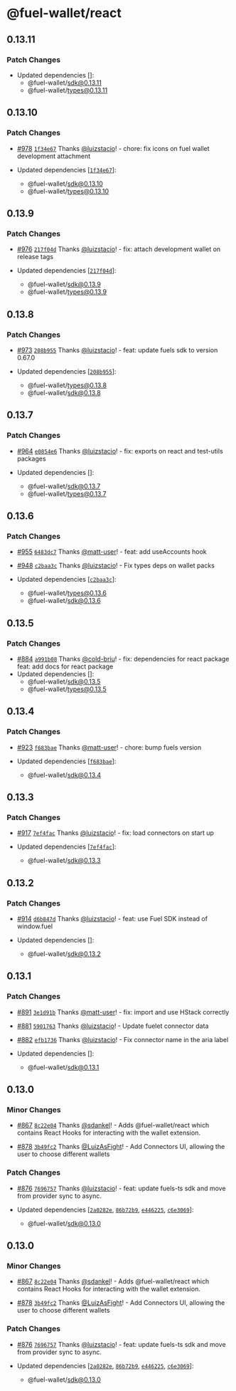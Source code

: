 # @fuel-wallet/react

## 0.13.11

### Patch Changes

- Updated dependencies []:
  - @fuel-wallet/sdk@0.13.11
  - @fuel-wallet/types@0.13.11

## 0.13.10

### Patch Changes

- [#978](https://github.com/FuelLabs/fuels-wallet/pull/978) [`1f34e67`](https://github.com/FuelLabs/fuels-wallet/commit/1f34e67b36ef94a8164f6cabfea143ac4d92f197) Thanks [@luizstacio](https://github.com/luizstacio)! - chore: fix icons on fuel wallet development attachment

- Updated dependencies [[`1f34e67`](https://github.com/FuelLabs/fuels-wallet/commit/1f34e67b36ef94a8164f6cabfea143ac4d92f197)]:
  - @fuel-wallet/sdk@0.13.10
  - @fuel-wallet/types@0.13.10

## 0.13.9

### Patch Changes

- [#976](https://github.com/FuelLabs/fuels-wallet/pull/976) [`217f04d`](https://github.com/FuelLabs/fuels-wallet/commit/217f04dc918c547b9922a7403a12f5fb4b59f74f) Thanks [@luizstacio](https://github.com/luizstacio)! - fix: attach development wallet on release tags

- Updated dependencies [[`217f04d`](https://github.com/FuelLabs/fuels-wallet/commit/217f04dc918c547b9922a7403a12f5fb4b59f74f)]:
  - @fuel-wallet/sdk@0.13.9
  - @fuel-wallet/types@0.13.9

## 0.13.8

### Patch Changes

- [#973](https://github.com/FuelLabs/fuels-wallet/pull/973) [`208b955`](https://github.com/FuelLabs/fuels-wallet/commit/208b95563a9bfb4cd6700ee6abc315d82f5fc3e5) Thanks [@luizstacio](https://github.com/luizstacio)! - feat: update fuels sdk to version 0.67.0

- Updated dependencies [[`208b955`](https://github.com/FuelLabs/fuels-wallet/commit/208b95563a9bfb4cd6700ee6abc315d82f5fc3e5)]:
  - @fuel-wallet/types@0.13.8
  - @fuel-wallet/sdk@0.13.8

## 0.13.7

### Patch Changes

- [#964](https://github.com/FuelLabs/fuels-wallet/pull/964) [`e0854e6`](https://github.com/FuelLabs/fuels-wallet/commit/e0854e6ec88f546baa6b70e56f327e75ebfbfd49) Thanks [@luizstacio](https://github.com/luizstacio)! - fix: exports on react and test-utils packages

- Updated dependencies []:
  - @fuel-wallet/sdk@0.13.7
  - @fuel-wallet/types@0.13.7

## 0.13.6

### Patch Changes

- [#955](https://github.com/FuelLabs/fuels-wallet/pull/955) [`6483dc7`](https://github.com/FuelLabs/fuels-wallet/commit/6483dc7c5eb606b22a85bf31b47c333b5963879b) Thanks [@matt-user](https://github.com/matt-user)! - feat: add useAccounts hook

- [#948](https://github.com/FuelLabs/fuels-wallet/pull/948) [`c2baa3c`](https://github.com/FuelLabs/fuels-wallet/commit/c2baa3c5a4bc5212bce5275390dd71c111aa83c5) Thanks [@luizstacio](https://github.com/luizstacio)! - Fix types deps on wallet packs

- Updated dependencies [[`c2baa3c`](https://github.com/FuelLabs/fuels-wallet/commit/c2baa3c5a4bc5212bce5275390dd71c111aa83c5)]:
  - @fuel-wallet/types@0.13.6
  - @fuel-wallet/sdk@0.13.6

## 0.13.5

### Patch Changes

- [#884](https://github.com/FuelLabs/fuels-wallet/pull/884) [`a991b08`](https://github.com/FuelLabs/fuels-wallet/commit/a991b08d7f8a62650dfec5167e795ef9e6fe093c) Thanks [@cold-briu](https://github.com/cold-briu)! - fix: dependencies for react package
  feat: add docs for react package
- Updated dependencies []:
  - @fuel-wallet/sdk@0.13.5
  - @fuel-wallet/types@0.13.5

## 0.13.4

### Patch Changes

- [#923](https://github.com/FuelLabs/fuels-wallet/pull/923) [`f683bae`](https://github.com/FuelLabs/fuels-wallet/commit/f683baeb6efbcc75561ac53c9c0d9d05f3bbae29) Thanks [@matt-user](https://github.com/matt-user)! - chore: bump fuels version

- Updated dependencies [[`f683bae`](https://github.com/FuelLabs/fuels-wallet/commit/f683baeb6efbcc75561ac53c9c0d9d05f3bbae29)]:
  - @fuel-wallet/sdk@0.13.4

## 0.13.3

### Patch Changes

- [#917](https://github.com/FuelLabs/fuels-wallet/pull/917) [`7ef4fac`](https://github.com/FuelLabs/fuels-wallet/commit/7ef4facf3e61c409ad5e7b794700f90c62cbf865) Thanks [@luizstacio](https://github.com/luizstacio)! - fix: load connectors on start up

- Updated dependencies [[`7ef4fac`](https://github.com/FuelLabs/fuels-wallet/commit/7ef4facf3e61c409ad5e7b794700f90c62cbf865)]:
  - @fuel-wallet/sdk@0.13.3

## 0.13.2

### Patch Changes

- [#914](https://github.com/FuelLabs/fuels-wallet/pull/914) [`d6b847d`](https://github.com/FuelLabs/fuels-wallet/commit/d6b847d2df774f00494de284282db1199ba676d3) Thanks [@luizstacio](https://github.com/luizstacio)! - feat: use Fuel SDK instead of window.fuel

- Updated dependencies []:
  - @fuel-wallet/sdk@0.13.2

## 0.13.1

### Patch Changes

- [#891](https://github.com/FuelLabs/fuels-wallet/pull/891) [`3e1d91b`](https://github.com/FuelLabs/fuels-wallet/commit/3e1d91b8f54c4da9badc17e341da715117e5e618) Thanks [@matt-user](https://github.com/matt-user)! - fix: import and use HStack correctly

- [#881](https://github.com/FuelLabs/fuels-wallet/pull/881) [`5901763`](https://github.com/FuelLabs/fuels-wallet/commit/590176349681675a78fea6467caa6f9089a0b2e7) Thanks [@luizstacio](https://github.com/luizstacio)! - Update fuelet connector data

- [#882](https://github.com/FuelLabs/fuels-wallet/pull/882) [`efb1736`](https://github.com/FuelLabs/fuels-wallet/commit/efb1736b778659dd1107f083547eb3f16c8f8dba) Thanks [@luizstacio](https://github.com/luizstacio)! - Fix connector name in the aria label

- Updated dependencies []:
  - @fuel-wallet/sdk@0.13.1

## 0.13.0

### Minor Changes

- [#867](https://github.com/FuelLabs/fuels-wallet/pull/867) [`8c22e04`](https://github.com/FuelLabs/fuels-wallet/commit/8c22e04bfd5a0690d800f5f52865129ec23699e5) Thanks [@sdankel](https://github.com/sdankel)! - Adds @fuel-wallet/react which contains React Hooks for interacting with the wallet extension.

- [#878](https://github.com/FuelLabs/fuels-wallet/pull/878) [`3b49fc2`](https://github.com/FuelLabs/fuels-wallet/commit/3b49fc27813ad0f598b6cf4a39bffbf01bb86e19) Thanks [@LuizAsFight](https://github.com/LuizAsFight)! - Add Connectors UI, allowing the user to choose different wallets

### Patch Changes

- [#876](https://github.com/FuelLabs/fuels-wallet/pull/876) [`7696757`](https://github.com/FuelLabs/fuels-wallet/commit/76967574d628bc0f96fb8df56afd920440f24815) Thanks [@luizstacio](https://github.com/luizstacio)! - feat: update fuels-ts sdk and move from provider sync to async.

- Updated dependencies [[`2a0282e`](https://github.com/FuelLabs/fuels-wallet/commit/2a0282eff86def9a45a394320f15c5eeecc140f9), [`86b72b9`](https://github.com/FuelLabs/fuels-wallet/commit/86b72b98fbe8441d6327f7283bf27b6603664821), [`e446225`](https://github.com/FuelLabs/fuels-wallet/commit/e446225d39772b3615a923d01539559940f085f0), [`c6e3069`](https://github.com/FuelLabs/fuels-wallet/commit/c6e3069d633e25bbf52dc9ee9257c36d0bf6a9bb)]:
  - @fuel-wallet/sdk@0.13.0

## 0.13.0

### Minor Changes

- [#867](https://github.com/FuelLabs/fuels-wallet/pull/867) [`8c22e04`](https://github.com/FuelLabs/fuels-wallet/commit/8c22e04bfd5a0690d800f5f52865129ec23699e5) Thanks [@sdankel](https://github.com/sdankel)! - Adds @fuel-wallet/react which contains React Hooks for interacting with the wallet extension.

- [#878](https://github.com/FuelLabs/fuels-wallet/pull/878) [`3b49fc2`](https://github.com/FuelLabs/fuels-wallet/commit/3b49fc27813ad0f598b6cf4a39bffbf01bb86e19) Thanks [@LuizAsFight](https://github.com/LuizAsFight)! - Add Connectors UI, allowing the user to choose different wallets

### Patch Changes

- [#876](https://github.com/FuelLabs/fuels-wallet/pull/876) [`7696757`](https://github.com/FuelLabs/fuels-wallet/commit/76967574d628bc0f96fb8df56afd920440f24815) Thanks [@luizstacio](https://github.com/luizstacio)! - feat: update fuels-ts sdk and move from provider sync to async.

- Updated dependencies [[`2a0282e`](https://github.com/FuelLabs/fuels-wallet/commit/2a0282eff86def9a45a394320f15c5eeecc140f9), [`86b72b9`](https://github.com/FuelLabs/fuels-wallet/commit/86b72b98fbe8441d6327f7283bf27b6603664821), [`e446225`](https://github.com/FuelLabs/fuels-wallet/commit/e446225d39772b3615a923d01539559940f085f0), [`c6e3069`](https://github.com/FuelLabs/fuels-wallet/commit/c6e3069d633e25bbf52dc9ee9257c36d0bf6a9bb)]:
  - @fuel-wallet/sdk@0.13.0
